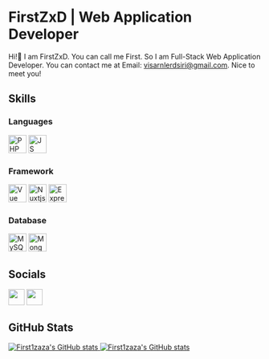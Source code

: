 # FirstZxD | Web Application Developer 
Hi!👋 I am FirstZxD. You can call me First. So I am Full-Stack Web Application Developer. You can contact me at Email: <a>visarnlerdsiri@gmail.com</a>. Nice to meet you!


## Skills

### Languages

<a><img src="https://m1r.ai/9/onoc5.png" width="36" height="36" alt="PHP"/></a>
<a><img src="https://m1r.ai/9/e6h6a.png" width="36" height="36" alt="JS"/></a>

### Framework
<a href="https://vuejs.org/" target="_blank" rel="noreferrer"><img src="https://raw.githubusercontent.com/danielcranney/readme-generator/main/public/icons/skills/vuejs-colored.svg" width="36" height="36" alt="Vue" /></a>
<a href="https://nuxtjs.org/" target="_blank" rel="noreferrer"><img src="https://raw.githubusercontent.com/danielcranney/readme-generator/main/public/icons/skills/nuxtjs-colored.svg" width="36" height="36" alt="Nuxtjs" /></a>
<a href="https://expressjs.com/" target="_blank" rel="noreferrer"><img src="https://raw.githubusercontent.com/danielcranney/readme-generator/main/public/icons/skills/express-colored.svg" width="36" height="36" alt="Express" /></a>

### Database
<a href="https://www.mysql.com/" target="_blank" rel="noreferrer"><img src="https://raw.githubusercontent.com/danielcranney/readme-generator/main/public/icons/skills/mysql-colored.svg" width="36" height="36" alt="MySQL" /></a>
<a href="https://www.mongodb.com/" target="_blank" rel="noreferrer"><img src="https://raw.githubusercontent.com/danielcranney/readme-generator/main/public/icons/skills/mongodb-colored.svg" width="36" height="36" alt="MongoDB" /></a>

## Socials

<p align="left"> <a href="https://www.facebook.com/apiwich.visarnlerdsiri.5" target="_blank" rel="noreferrer"><img src="https://raw.githubusercontent.com/danielcranney/readme-generator/main/public/icons/socials/facebook.svg" width="32" height="32" /></a> <a href="https://www.github.com/First1zaza" target="_blank" rel="noreferrer"><img src="https://raw.githubusercontent.com/danielcranney/readme-generator/main/public/icons/socials/github.svg" width="32" height="32" /></a></p>

## GitHub Stats

<a href="http://www.github.com/First1zaza">
  <img src="https://github-readme-stats.vercel.app/api?username=First1zaza&theme=vue-dark&show_icons=true" alt="First1zaza's GitHub stats" />
</a>
<a href="http://www.github.com/First1zaza">
  <img src="https://github-readme-stats.vercel.app/api/top-langs?username=First1zaza&theme=vue-dark&show_icons=true" alt="First1zaza's GitHub stats" />
</a>


